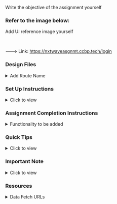 Write the objective of the assignment yourself

### Refer to the image below:

Add UI reference image yourself

<div style="text-align: center;">
     <!-- <img src="remove this text and add the image URL" alt="ui"> -->
</div>
<br/>

---> Link: https://nxtwaveasgnmt.ccbp.tech/login

### Design Files

<details>
<summary>Add Route Name</summary>
<br/>
---> Login Route
     <br />
---> Home Route
     <br />
---> AddResource Route

<!-- - [Extra Small (Size < 576px) and Small (Size >= 576px)](remove this text and add the image URL here)
- [Medium (Size >= 768px), Large (Size >= 992px) and Extra Large (Size >= 1200px)](remove this text and add the image URL here) -->

</details>

### Set Up Instructions

<details>
<summary>Click to view</summary>

- Download dependencies by running `npm install`
- Start up the app using `npm start`

</details>

### Assignment Completion Instructions

<details>
<summary>Functionality to be added</summary>
<br/>

The following functionalities have implemented in the application:

- Login Route: 
     <br />
     -> After providing valid username, mobileNumber and by clicking the login button. It will navigate to the home route.
     <br />
     -> Mobile number should she start with either 9 or 8 or 7 or 6 and it must have the 10 digits only.
     <br />
     -> It will show an error message if we provide invalid username or mobileNumber.
- Home Route: 
     <br />
     -> In this route, I have displayed all the resources in the page, we can filter the resources by clicking the respecting tabs and also filter the resources by            searching with the resource name.
     <br />
     ->In the Header, by clicking the add button it will navigate to the AddResource Route.
- AddResource Route: 
     <br />
     -> In this route, we can add new resource to this portal by providing all the valid details.
     <br />
     -> For link section, the link must be ends with (".com" or ".co.in" or ".org" or ".net" or ".in"). If we provide other than this it won't add to the resourceList        and it shows an error with with message like "Error: Please will the required fields in the form".
     <br />
     -> For the description section, the length of the characters must be greater than or equal to 25 otherwise it shows an error.
     <br />
     -> After providing the valid details in the respective fields and click the creaate button, it will show the success message like "Added Successfully" with the           help of toast.
</details>


### Quick Tips

<details>
<summary>Click to view</summary>
<br>

- Third-party packages, I have used in this assignment.
     <br />
     -> react-router-dom
     <br />
     -> react-icons
     <br />
     -> js-cookie
     <br />
     -> react-toastify
     <br />
     -> react-loader-spinner
     <br />
     -> uuid
</details>

### Important Note

<details>
<summary>Click to view</summary>
<br/>

-->> Credentials 
     <br />
     username:
     <br />
     -> username should be any name.
     <br />
     mobileNumber: 
     <br />
     -> mobileNumber must be a number
     <br />
     -> must contains exact 10 numbers
     <br />
     -> must starts with 9 or 8 or 7 or 6

</details>

### Resources

<details>
<summary>Data Fetch URLs</summary>
<br/>

->  https://media-content.ccbp.in/website/react-assignment/resources.json
      <br />
->  https://media-content.ccbp.in/website/react-assignment/add_resource.json

</details>


